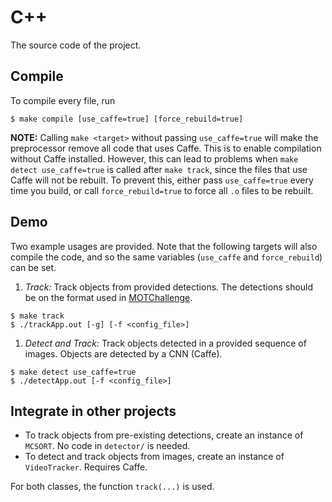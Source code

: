 # C++
The source code of the project.

## Compile
To compile every file, run
```
$ make compile [use_caffe=true] [force_rebuild=true]
```
**NOTE:** Calling `make <target>` without passing `use_caffe=true` will make the preprocessor remove all code that uses Caffe. This is to enable compilation without Caffe installed. However, this can lead to problems when `make detect use_caffe=true` is called after `make track`, since the files that use Caffe will not be rebuilt. To prevent this, either pass `use_caffe=true` every time you build, or call `force_rebuild=true` to force all `.o` files to be rebuilt.

## Demo
Two example usages are provided. Note that the following targets will also compile the code, and so the same variables (`use_caffe` and `force_rebuild`) can be set.
1. _Track:_ Track objects from provided detections. The detections should be on the format used in [MOTChallenge](https://motchallenge.net/).  
```
$ make track
$ ./trackApp.out [-g] [-f <config_file>]
```
1. _Detect and Track:_ Track objects detected in a provided sequence of images. Objects are detected by a CNN (Caffe).
```
$ make detect use_caffe=true
$ ./detectApp.out [-f <config_file>]
```



## Integrate in other projects
* To track objects from pre-existing detections, create an instance of `MCSORT`. No code in `detector/` is needed.  
* To detect and track objects from images, create an instance of `VideoTracker`. Requires Caffe.

For both classes, the function `track(...)` is used.
